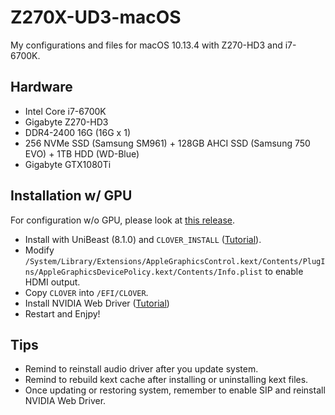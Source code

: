 # Z270X-UD3-macOS
My configurations and files for macOS 10.13.4 with Z270-HD3 and i7-6700K.

## Hardware
* Intel Core i7-6700K
* Gigabyte Z270-HD3
* DDR4-2400 16G (16G x 1)
* 256 NVMe SSD (Samsung SM961) + 128GB AHCI SSD (Samsung 750 EVO) + 1TB HDD (WD-Blue)
* Gigabyte GTX1080Ti

## Installation w/ GPU
For configuration w/o GPU, please look at [this release](https://github.com/corenel/Z270-HD3-macOS/releases/tag/10.13.2).

* Install with UniBeast (8.1.0) and `CLOVER_INSTALL` ([Tutorial](http://hackintosher.com/guides/high-sierra-install-full-guide/)).
* Modify `/System/Library/Extensions/AppleGraphicsControl.kext/Contents/PlugIns/AppleGraphicsDevicePolicy.kext/Contents/Info.plist` to enable HDMI output.
* Copy `CLOVER` into `/EFI/CLOVER`.
* Install NVIDIA Web Driver ([Tutorial](http://hackintosher.com/guides/properly-install-nvidia-drivers-high-sierra-10-13/))
* Restart and Enjpy!

## Tips

- Remind to reinstall audio driver after you update system.
- Remind to rebuild kext cache after installing or uninstalling kext files.
- Once updating or restoring system, remember to enable SIP and reinstall NVIDIA Web Driver.
